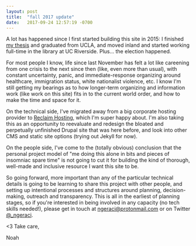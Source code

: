 ```yaml
---
layout: post
title:  "fall 2017 update"
date:   2017-09-24 12:57:19 -0700
---
```


A lot has happened since I first started building this site in 2015: I finished [my thesis](https://escholarship.org/uc/item/79x9w05q) and graduated from UCLA, and moved inland and started working full-time in the library at UC Riverside. Plus... the election happened. 

For most people I know, life since last November has felt a lot like careening from one crisis to the next since then (like, even more than usual), with constant uncertainty, panic, and immediate-response organizing around healthcare, immigration status, white nationalist violence, etc. I know I'm still getting my bearings as to how longer-term organizing and information work (like work on this site) fits in to the current world order, and how to make the time and space for it.

On the technical side, I've migrated away from a big corporate hosting provider to [Reclaim Hosting](https://reclaimhosting.com/), which I'm super happy about. I'm also taking this as an opportunity to reevaluate and redesign the bloated and perpetually unfinished Drupal site that was here before, and look into other CMS and static site options (trying out Jekyll for now).

On the people side, I've come to the (totally obvious) conclusion that the personal project model of "me doing this alone in bits and pieces of insomniac spare time" is not going to cut it for building the kind of thorough, well-made and inclusive resource I want this site to be. 

So going forward, more important than any of the particular technical details is going to be learning to share this project with other people, and setting up intentional processes and structures around planning, decision-making, outreach and transparency. This is all in the earliest of planning stages, so if you're interested in being involved in any capacity (no tech skills needed!), please get in touch at [ngeraci@protonmail.com](mailto:ngeraci@protonmail.com) or on Twitter [@\_ngeraci](https://twitter.com/_ngeraci).

<3 Take care,

Noah